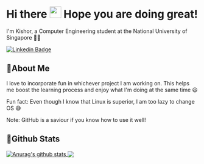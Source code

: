 # Hi there <img src="https://raw.githubusercontent.com/MartinHeinz/MartinHeinz/master/wave.gif" width="30px"> Hope you are doing great!

I'm Kishor, a Computer Engineering student at the National University of Singapore 👨‍🎓 


[![Linkedin Badge](https://img.shields.io/badge/LinkedIn-0077B5?style=for-the-badge&logo=linkedin&logoColor=white)](https://www.linkedin.com/in/kishor-kumar-419bb5202/)


## 📖About Me

I love to incorporate fun in whichever project I am working on. This helps me boost the learning process and enjoy what I'm doing at the same time 😃

Fun fact: Even though I know that Linux is superior, I am too lazy to change OS 😅

Note: GitHub is a saviour if you know how to use it well!


## 🚀Github Stats

<a href="https://github.com/anuraghazra/github-readme-stats">
  <img align="center" src="https://github-readme-stats.vercel.app/api?username=KishorKumar11&show_icons=true&include_all_commits=true&theme=blueberry" alt="Anurag's github stats" />
  
  
</a>
<a href="https://github.com/anuraghazra/github-readme-stats">
  <img align="center" src="https://github-readme-stats.vercel.app/api/top-langs/?username=KishorKumar11&theme=blueberry" />
</a>
